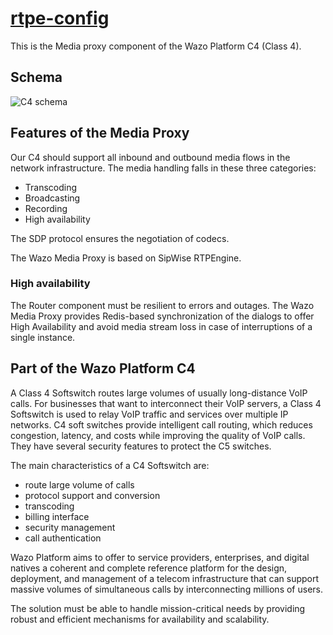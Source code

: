 # [rtpe-config](https://github.com/wazo-platform/wazo-rtpe-config)

This is the Media proxy component of the Wazo Platform C4 (Class 4).

## Schema

![C4 schema](diagram-c4.svg)

## Features of the Media Proxy

Our C4 should support all inbound and outbound media flows in the network infrastructure. The media handling falls in these three categories:

* Transcoding
* Broadcasting
* Recording
* High availability

The SDP protocol ensures the negotiation of codecs.

The Wazo Media Proxy is based on SipWise RTPEngine.

### High availability

The Router component must be resilient to errors and outages. The Wazo Media Proxy provides Redis-based synchronization of the dialogs to offer High Availability and avoid media stream loss in case of interruptions of a single instance.

## Part of the Wazo Platform C4

A Class 4 Softswitch routes large volumes of usually long-distance VoIP calls. For businesses that want to interconnect their VoIP servers, a Class 4 Softswitch is used to relay VoIP traffic and services over multiple IP networks. C4 soft switches provide intelligent call routing, which reduces congestion, latency, and costs while improving the quality of VoIP calls. They have several security features to protect the C5 switches.

The main characteristics of a C4 Softswitch are:

* route large volume of calls
* protocol support and conversion
* transcoding
* billing interface
* security management
* call authentication

Wazo Platform aims to offer to service providers, enterprises, and digital natives a coherent and complete reference platform for the design, deployment, and management of a telecom infrastructure that can support massive volumes of simultaneous calls by interconnecting millions of users.

The solution must be able to handle mission-critical needs by providing robust and efficient mechanisms for availability and scalability.